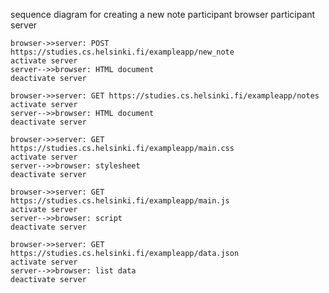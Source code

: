sequence diagram for creating a new note
    participant browser
    participant server

    browser->>server: POST https://studies.cs.helsinki.fi/exampleapp/new_note
    activate server
    server-->>browser: HTML document
    deactivate server

    browser->>server: GET https://studies.cs.helsinki.fi/exampleapp/notes
    activate server
    server-->>browser: HTML document
    deactivate server

    browser->>server: GET https://studies.cs.helsinki.fi/exampleapp/main.css
    activate server
    server-->>browser: stylesheet
    deactivate server

    browser->>server: GET https://studies.cs.helsinki.fi/exampleapp/main.js
    activate server
    server-->>browser: script
    deactivate server

    browser->>server: GET https://studies.cs.helsinki.fi/exampleapp/data.json
    activate server
    server-->>browser: list data
    deactivate server
